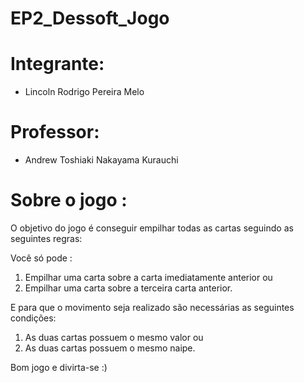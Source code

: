 # EP2_Dessoft_Jogo

# Integrante:
* Lincoln Rodrigo Pereira Melo

# Professor:
* Andrew Toshiaki Nakayama Kurauchi

# Sobre o jogo :
O objetivo do jogo é conseguir empilhar todas as cartas seguindo as seguintes regras:

Você só pode :
1. Empilhar uma carta sobre a carta imediatamente anterior ou
2. Empilhar uma carta sobre a terceira carta anterior.

E para que o movimento seja realizado são necessárias as seguintes condições:

1. As duas cartas possuem o mesmo valor ou
2. As duas cartas possuem o mesmo naipe.

Bom jogo e divirta-se :)
